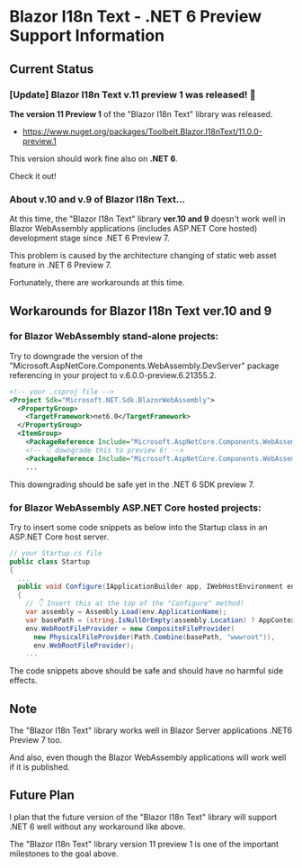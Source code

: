 # Blazor I18n Text - .NET 6 Preview Support Information

## Current Status

### [Update] Blazor I18n Text v.11 preview 1 was released! 🎉

**The version 11 Preview 1** of the "Blazor I18n Text" library was released.

- https://www.nuget.org/packages/Toolbelt.Blazor.I18nText/11.0.0-preview.1

This version should work fine also on **.NET 6**.

Check it out!


### About v.10 and v.9 of Blazor I18n Text...

At this time, the "Blazor I18n Text" library **ver.10 and 9** doesn't work well in Blazor WebAssembly applications (includes ASP.NET Core hosted) development stage since .NET 6 Preview 7.

This problem is caused by the architecture changing of static web asset feature in .NET 6 Preview 7.

Fortunately, there are workarounds at this time.

## Workarounds for Blazor I18n Text ver.10 and 9

### for Blazor WebAssembly stand-alone projects:

Try to downgrade the version of the "Microsoft.AspNetCore.Components.WebAssembly.DevServer" package referencing in your project to v.6.0.0-preview.6.21355.2.

```xml
<!-- your .csproj file -->
<Project Sdk="Microsoft.NET.Sdk.BlazorWebAssembly">
  <PropertyGroup>
    <TargetFramework>net6.0</TargetFramework>
  </PropertyGroup>
  <ItemGroup>
    <PackageReference Include="Microsoft.AspNetCore.Components.WebAssembly" Version="6.0.0-preview.7.21378.6" />
    <!-- 👇 downgrade this to preview 6! -->
    <PackageReference Include="Microsoft.AspNetCore.Components.WebAssembly.DevServer" Version="6.0.0-preview.6.21355.2" PrivateAssets="all" />
    ...
```

This downgrading should be safe yet in the .NET 6 SDK preview 7.

### for Blazor WebAssembly ASP.NET Core hosted projects:

Try to insert some code snippets as below into the Startup class in an ASP.NET Core host server.

```csharp
// your Startup.cs file
public class Startup
{
  ...
  public void Configure(IApplicationBuilder app, IWebHostEnvironment env)
  {
    // 👇 Insert this at the top of the "Configure" method!
    var assembly = Assembly.Load(env.ApplicationName);
    var basePath = (string.IsNullOrEmpty(assembly.Location) ? AppContext.BaseDirectory : Path.GetDirectoryName(assembly.Location));
    env.WebRootFileProvider = new CompositeFileProvider(
      new PhysicalFileProvider(Path.Combine(basePath, "wwwroot")),
      env.WebRootFileProvider);
    ...
```

The code snippets above should be safe and should have no harmful side effects.

## Note

The "Blazor I18n Text" library works well in Blazor Server applications .NET6 Preview 7 too.

And also, even though the Blazor WebAssembly applications will work well if it is published.

## Future Plan

I plan that the future version of the "Blazor I18n Text" library will support .NET 6 well without any workaround like above.

The "Blazor I18n Text" library version 11 preview 1 is one of the important milestones to the goal above.
